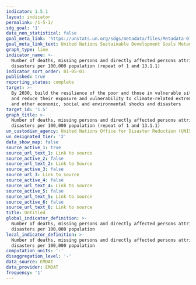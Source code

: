 ```yaml
---
indicator: 1.5.1
layout: indicator
permalink: /1-5-1/
sdg_goal: '1'
data_non_statistical: false
goal_meta_link: 'https://unstats.un.org/sdgs/metadata/files/Metadata-01-05-01.pdf '
goal_meta_link_text: United Nations Sustainable Development Goals Metadata (PDF 224 KB)
graph_type: line
indicator_name: >-
  Number of deaths, missing persons and directly affected persons attributed to
  disasters per 100,000 population (repeat of 1 and 13.1.1)
indicator_sort_order: 01-05-01
published: true
reporting_status: complete
target: >-
  By 2030, build the resilience of the poor and those in vulnerable situations
  and reduce their exposure and vulnerability to climate-related extreme events
  and other economic, social and environmental shocks and disasters
target_id: '1.5'
graph_title: >-
  Number of deaths, missing persons and directly affected persons attributed to
  disasters per 100,000 population (repeat of 1 and 13.1.1)
un_custodian_agency: United Nations Office for Disaster Reduction (UNISDR)
un_designated_tier: '2'
data_show_map: false
source_active_1: true
source_url_text_1: Link to source
source_active_2: false
source_url_text_2: Link to Source
source_active_3: false
source_url_3: Link to source
source_active_4: false
source_url_text_4: Link to source
source_active_5: false
source_url_text_5: Link to source
source_active_6: false
source_url_text_6: Link to source
title: Untitled
global_indicator_definition: >-
  Number of deaths, missing persons and directly affected persons attributed to
  disasters per 100,000 population
local_indicator_definition: >-
  Number of deaths, missing persons and directly affected persons attributed to
  disasters per 100,000 population
computation_units: '-'
disaggregation_level: '-'
data_source: EMDAT
data_provider: EMDAT
frequency: '1'
---
```

